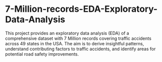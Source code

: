 # 7-Million-records-EDA-Exploratory-Data-Analysis
This project provides an exploratory data analysis (EDA) of a comprehensive dataset with 7 Million records covering traffic accidents across 49 states in the USA. The aim is to derive insightful patterns, understand contributing factors to traffic accidents, and identify areas for potential road safety improvements.
